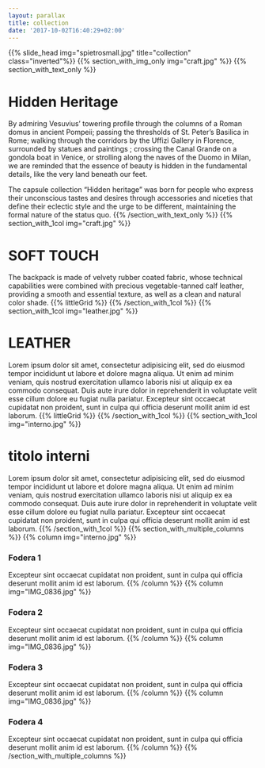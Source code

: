 ```yaml
---
layout: parallax
title: collection
date: '2017-10-02T16:40:29+02:00'
---
```

{{% slide_head img="spietrosmall.jpg" title="collection" class="inverted"%}}
{{% section_with_img_only img="craft.jpg" %}}
{{% section_with_text_only %}}

# Hidden Heritage

By admiring Vesuvius’ towering profile through the columns of a Roman domus in ancient Pompeii; passing the thresholds of St. Peter’s Basilica in Rome; walking through the corridors by the Uffizi Gallery in Florence, surrounded by statues and paintings ; crossing the Canal Grande on a gondola boat in Venice, or strolling along the naves of the Duomo in Milan, we are reminded that the essence of beauty is hidden in the fundamental details, like the very land beneath our feet.

The capsule collection “Hidden heritage” was born for people who express their unconscious tastes and desires through accessories and niceties that define their eclectic style and the urge to be different, maintaining the formal nature of the status quo.
{{% /section_with_text_only %}}
{{% section_with_1col img="craft.jpg" %}}

# SOFT TOUCH  

The backpack is made of velvety rubber coated fabric, whose technical capabilities were combined with precious vegetable-tanned calf leather, providing a smooth and essential texture, as well as a clean and natural color shade.
{{% littleGrid %}}
{{% /section_with_1col %}}
{{% section_with_1col img="leather.jpg" %}}

# LEATHER 

Lorem ipsum dolor sit amet, consectetur adipisicing elit, sed do eiusmod tempor incididunt ut labore et dolore magna aliqua. Ut enim ad minim veniam, quis nostrud exercitation ullamco laboris nisi ut aliquip ex ea commodo consequat. Duis aute irure dolor in reprehenderit in voluptate velit esse cillum dolore eu fugiat nulla pariatur. Excepteur sint occaecat cupidatat non proident, sunt in culpa qui officia deserunt mollit anim id est laborum.
{{% littleGrid %}}
{{% /section_with_1col %}}
{{% section_with_1col img="interno.jpg" %}}

# titolo interni

Lorem ipsum dolor sit amet, consectetur adipisicing elit, sed do eiusmod tempor incididunt ut labore et dolore magna aliqua. Ut enim ad minim veniam, quis nostrud exercitation ullamco laboris nisi ut aliquip ex ea commodo consequat. Duis aute irure dolor in reprehenderit in voluptate velit esse cillum dolore eu fugiat nulla pariatur. Excepteur sint occaecat cupidatat non proident, sunt in culpa qui officia deserunt mollit anim id est laborum.
{{% /section_with_1col %}}
{{% section_with_multiple_columns %}}
{{% column img="interno.jpg" %}}

### Fodera 1

Excepteur sint occaecat cupidatat non proident, sunt in culpa qui officia deserunt mollit anim id est laborum.
{{% /column %}}
{{% column img="IMG_0836.jpg" %}}

### Fodera 2

Excepteur sint occaecat cupidatat non proident, sunt in culpa qui officia deserunt mollit anim id est laborum.
{{% /column %}}
{{% column img="IMG_0836.jpg" %}}

### Fodera 3

Excepteur sint occaecat cupidatat non proident, sunt in culpa qui officia deserunt mollit anim id est laborum.
{{% /column %}}
{{% column img="IMG_0836.jpg" %}}

### Fodera 4

Excepteur sint occaecat cupidatat non proident, sunt in culpa qui officia deserunt mollit anim id est laborum.
{{% /column %}}
{{% /section_with_multiple_columns %}}
